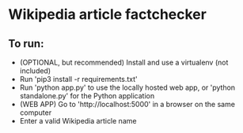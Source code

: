 # Wikipedia article factchecker

## To run:
* (OPTIONAL, but recommended) Install and use a virtualenv (not included)
* Run 'pip3 install -r requirements.txt'
* Run 'python app.py' to use the locally hosted web app, or 'python standalone.py' for the Python application
* (WEB APP) Go to 'http://localhost:5000' in a browser on the same computer
* Enter a valid Wikipedia article name